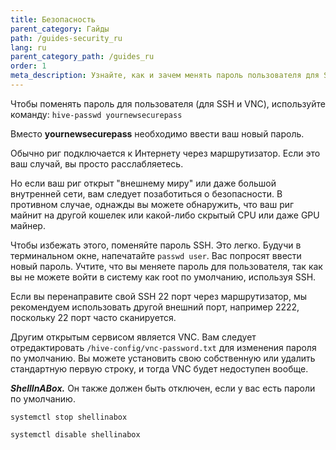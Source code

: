 ```yaml
---
title: Безопасность
parent_category: Гайды
path: /guides-security_ru
lang: ru
parent_category_path: /guides_ru
order: 1
meta_description: Узнайте, как и зачем менять пароль пользователя для SSH и VNC.
---
```


Чтобы поменять пароль для пользователя (для SSH и VNC), используйте команду:
`hive-passwd yournewsecurepass`

Вместо **yournewsecurepass** необходимо ввести ваш новый пароль.

Обычно риг подключается к Интернету через маршрутизатор. Если это ваш случай, вы просто расслабляетесь.

Но если ваш риг открыт "внешнему миру" или даже большой внутренней сети, вам следует позаботиться о безопасности. В противном случае, однажды вы можете обнаружить, что ваш риг майнит на другой кошелек или какой-либо скрытый CPU или даже GPU майнер.

Чтобы избежать этого, поменяйте пароль SSH. Это легко. Будучи в терминальном окне, напечатайте `passwd user`. Вас попросят ввести новый пароль. Учтите, что вы меняете пароль для пользователя, так как вы не можете войти в систему как root по умолчанию, используя SSH.

Если вы перенаправите свой SSH 22 порт через маршрутизатор, мы рекомендуем использовать другой внешний порт, например 2222, поскольку 22 порт часто сканируется.

Другим открытым сервисом является VNC. Вам следует отредактировать `/hive-config/vnc-password.txt` для изменения пароля по умолчанию. Вы можете установить свою собственную или удалить стандартную первую строку, и тогда VNC будет недоступен вообще.

***ShellInABox.*** Он также должен быть отключен, если у вас есть пароли по умолчанию.

`systemctl stop shellinabox`

`systemctl disable shellinabox`
